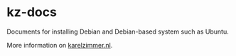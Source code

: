 # kz-docs

Documents for installing Debian and Debian-based system such as Ubuntu.

More information on [karelzimmer.nl](https://karelzimmer.nl).
